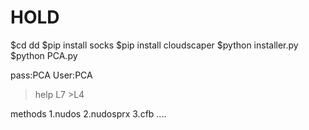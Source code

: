 # HOLD

$cd dd
$pip install socks
$pip install cloudscaper
$python installer.py
$python PCA.py

pass:PCA
User:PCA

>help
  >L7
    >L4

  methods
  1.nudos
  2.nudosprx
  3.cfb
  ....
